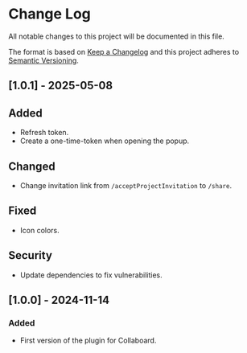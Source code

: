 # Change Log

All notable changes to this project will be documented in this file.

The format is based on [Keep a Changelog](http://keepachangelog.com/) and this
project adheres to [Semantic Versioning](http://semver.org/).

## [1.0.1] - 2025-05-08

## Added

- Refresh token.
- Create a one-time-token when opening the popup.

## Changed

- Change invitation link from `/acceptProjectInvitation` to `/share`.

## Fixed

- Icon colors.

## Security

- Update dependencies to fix vulnerabilities.

## [1.0.0] - 2024-11-14

### Added

- First version of the plugin for Collaboard.
